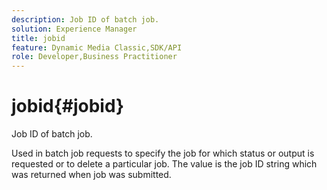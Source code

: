 ```yaml
---
description: Job ID of batch job.
solution: Experience Manager
title: jobid
feature: Dynamic Media Classic,SDK/API
role: Developer,Business Practitioner
---
```


# jobid{#jobid}

Job ID of batch job.

 Used in batch job requests to specify the job for which status or output is requested or to delete a particular job. The value is the job ID string which was returned when job was submitted. 

